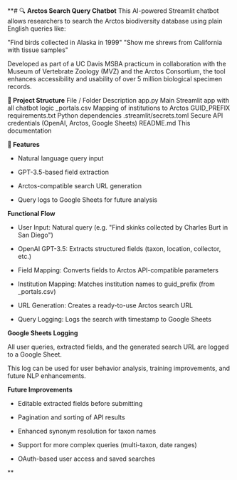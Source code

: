 **# 🔍 **Arctos Search Query Chatbot**
This AI-powered Streamlit chatbot allows researchers to search the Arctos biodiversity database using plain English queries like:

"Find birds collected in Alaska in 1999"
"Show me shrews from California with tissue samples"

Developed as part of a UC Davis MSBA practicum in collaboration with the Museum of Vertebrate Zoology (MVZ) and the Arctos Consortium, the tool enhances accessibility and usability of over 5 million biological specimen records.

**📁 Project Structure**
File / Folder	Description
app.py	Main Streamlit app with all chatbot logic
_portals.csv	Mapping of institutions to Arctos GUID_PREFIX
requirements.txt	Python dependencies
.streamlit/secrets.toml	Secure API credentials (OpenAI, Arctos, Google Sheets)
README.md	This documentation

**🔧 Features**

- Natural language query input

- GPT-3.5-based field extraction

- Arctos-compatible search URL generation

- Query logs to Google Sheets for future analysis


**Functional Flow**

- User Input: Natural query (e.g. "Find skinks collected by Charles Burt in San Diego")

- OpenAI GPT-3.5: Extracts structured fields (taxon, location, collector, etc.)

- Field Mapping: Converts fields to Arctos API-compatible parameters

- Institution Mapping: Matches institution names to guid_prefix (from _portals.csv)

- URL Generation: Creates a ready-to-use Arctos search URL

- Query Logging: Logs the search with timestamp to Google Sheets


**Google Sheets Logging**

All user queries, extracted fields, and the generated search URL are logged to a Google Sheet.

This log can be used for user behavior analysis, training improvements, and future NLP enhancements.


**Future Improvements**

- Editable extracted fields before submitting

- Pagination and sorting of API results

- Enhanced synonym resolution for taxon names

- Support for more complex queries (multi-taxon, date ranges)

- OAuth-based user access and saved searches



**
